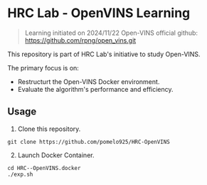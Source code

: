 # HRC Lab - OpenVINS Learning

> Learning initiated on 2024/11/22
> Open-VINS official github: https://github.com/rpng/open_vins.git

This repository is part of HRC Lab's initiative to study Open-VINS.

The primary focus is on:

* Restructurt the Open-VINS Docker environment.
* Evaluate the algorithm's performance and efficiency.

## Usage 

1. Clone this repository.
  ```=
  git clone https://github.com/pomelo925/HRC-OpenVINS
  ```

2. Launch Docker Container.
  ```=
  cd HRC--OpenVINS.docker
  ./exp.sh
  ```

